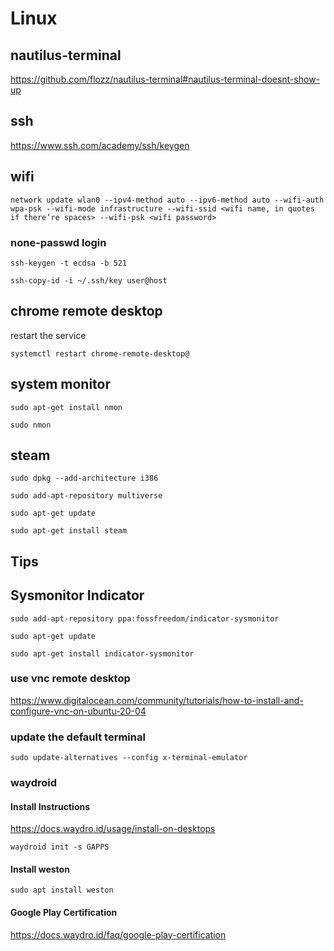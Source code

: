 # Linux


## nautilus-terminal

https://github.com/flozz/nautilus-terminal#nautilus-terminal-doesnt-show-up

## ssh

https://www.ssh.com/academy/ssh/keygen

## wifi

`network update wlan0 --ipv4-method auto --ipv6-method auto --wifi-auth wpa-psk --wifi-mode infrastructure --wifi-ssid <wifi name, in quotes if there’re spaces> --wifi-psk <wifi password>`

### none-passwd login

`ssh-keygen -t ecdsa -b 521`

`ssh-copy-id -i ~/.ssh/key user@host`

## chrome remote desktop
restart the service

`systemctl restart chrome-remote-desktop@`

## system monitor

`sudo apt-get install nmon`

`sudo nmon`

## steam

`sudo dpkg --add-architecture i386`

`sudo add-apt-repository multiverse`

`sudo apt-get update`

`sudo apt-get install steam`

## Tips

## Sysmonitor Indicator

`sudo add-apt-repository ppa:fossfreedom/indicator-sysmonitor`

`sudo apt-get update`

`sudo apt-get install indicator-sysmonitor`

### use vnc remote desktop

https://www.digitalocean.com/community/tutorials/how-to-install-and-configure-vnc-on-ubuntu-20-04

### update the default terminal

`sudo update-alternatives --config x-terminal-emulator`

### waydroid

#### Install Instructions

https://docs.waydro.id/usage/install-on-desktops

`waydroid init -s GAPPS`

#### Install weston

`sudo apt install weston`

#### Google Play Certification

https://docs.waydro.id/faq/google-play-certification 
